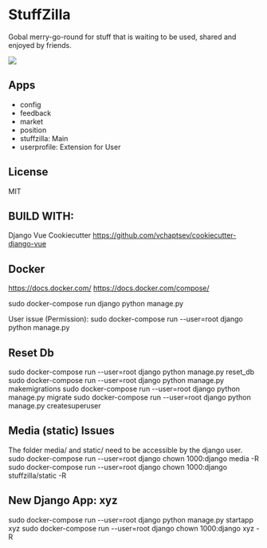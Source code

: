 StuffZilla
==========

Gobal merry-go-round for stuff that is waiting to be used, shared and enjoyed by friends.

  <a href="https://github.com/vchaptsev/cookiecutter-django-vue">
      <img src="https://img.shields.io/badge/built%20with-Cookiecutter%20Django%20Vue-blue.svg" />
  </a>

  ## Apps
  - config
  - feedback
  - market
  - position
  - stuffzilla: Main
  - userprofile: Extension for User

  ## License
  MIT

  ## BUILD WITH:
  Django Vue Cookiecutter
  https://github.com/vchaptsev/cookiecutter-django-vue  

  ## Docker
  https://docs.docker.com/
  https://docs.docker.com/compose/

  sudo docker-compose run django python manage.py <command>

  User issue (Permission):
  sudo docker-compose run --user=root django python manage.py <command>

  ## Reset Db
  sudo docker-compose run --user=root django python manage.py reset_db
  sudo docker-compose run --user=root django python manage.py makemigrations
  sudo docker-compose run --user=root django python manage.py migrate
  sudo docker-compose run --user=root django python manage.py createsuperuser

  ## Media (static) Issues
  The folder media/ and static/ need to be accessible by the django user.
  sudo docker-compose run --user=root django chown 1000:django media -R
  sudo docker-compose run --user=root django chown 1000:django stuffzilla/static -R

  ## New Django App: xyz
  sudo docker-compose run --user=root django python manage.py startapp xyz
  sudo docker-compose run --user=root django chown 1000:django xyz -R
